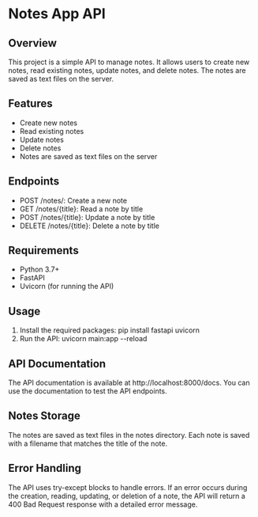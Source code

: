 # Notes App API

## Overview

This project is a simple API to manage notes. It allows users to create new notes, read existing notes, update notes, and delete notes. The notes are saved as text files on the server.

## Features

- Create new notes
- Read existing notes
- Update notes
- Delete notes
- Notes are saved as text files on the server

## Endpoints

- POST /notes/: Create a new note
- GET /notes/{title}: Read a note by title
- POST /notes/{title}: Update a note by title
- DELETE /notes/{title}: Delete a note by title

## Requirements

- Python 3.7+
- FastAPI
- Uvicorn (for running the API)

## Usage

1. Install the required packages: pip install fastapi uvicorn
2. Run the API: uvicorn main:app --reload

## API Documentation

The API documentation is available at http://localhost:8000/docs. You can use the documentation to test the API endpoints.

## Notes Storage

The notes are saved as text files in the notes directory. Each note is saved with a filename that matches the title of the note.

## Error Handling

The API uses try-except blocks to handle errors. If an error occurs during the creation, reading, updating, or deletion of a note, the API will return a 400 Bad Request response with a detailed error message.
